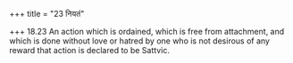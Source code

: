 +++
title = "23 नियतं"

+++
18.23 An action which is ordained, which is free from attachment, and
which is done without love or hatred by one who is not desirous of any
reward that action is declared to be Sattvic.
